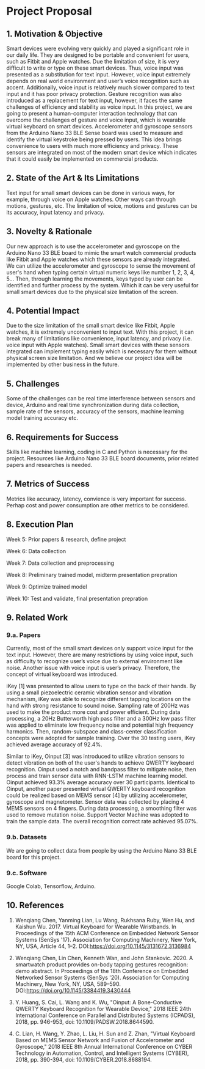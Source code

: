 # Project Proposal

## 1. Motivation & Objective

Smart devices were evolving very quickly and played a significant role in our daily life. They are designed to be portable and convenient for users, such as Fitbit and Apple watches. Due the limitation of size, it is very difficult to write or type on these smart devices. Thus, voice input was presented as a substitution for text input. However, voice input extremely depends on real world environment and user’s voice recognition such as accent. Additionally, voice input is relatively much slower compared to text input and it has poor privacy protection. Gesture recognition was also introduced as a replacement for text input, however, it faces the same challenges of efficiency and stability as voice input. In this project, we are going to present a human-computer interaction technology that can overcome the challenges of gesture and voice input, which is wearable virtual keyboard on smart devices. Accelerometer and gyroscope sensors from the Arduino Nano 33 BLE Sense board was used to measure and identify the virtual keystroke being pressed by users. This idea brings convenience to users with much more efficiency and privacy. These sensors are integrated on most of the modern smart device which indicates that it could easily be implemented on commercial products. 

## 2. State of the Art & Its Limitations

Text input for small smart devices can be done in various ways, for example, through voice on Apple watches. Other ways can through motions, gestures, etc. The limitation of voice, motions and gestures can be its accuracy, input latency and privacy. 

## 3. Novelty & Rationale

Our new approach is to use the accelerometer and gyroscope on the Arduino Nano 33 BLE board to mimic the smart watch commercial products like Fitbit and Apple watches which these sensors are already integrated. We can utilize the accelerometer and gyroscope to sense the movement of user's hand when typing certain virtual numeric keys like number 1, 2, 3, 4, 5... Then, through learning the movements, keys typed by user can be identified and further process by the system. Which it can be very useful for small smart devices due to the physical size limitation of the screen.

## 4. Potential Impact

Due to the size limitation of the small smart device like Fitbit, Apple watches, it is extremely unconvenient to input text. With this project, it can break many of limitations like convenience, input latency, and privacy (i.e. voice input with Apple watches). Small smart devices with these sensors integrated can implement typing easily which is necessary for them without physical screen size limitation. And we believe our project idea will be implemented by other business in the future.

## 5. Challenges

Some of the challenges can be real time interference between sensors and device, Arduino and real time synchronization during data collection, sample rate of the sensors, accuracy of the sensors, machine learning model training accuracy etc.

## 6. Requirements for Success

Skills like machine learning, coding in C and Python is necessary for the project. Resources like Arduino Nano 33 BLE board documents, prior related papers and researches  is needed.

## 7. Metrics of Success

Metrics like accuracy, latency, convience is very important for success. Perhap cost and power consumption are other metrics to be considered.

## 8. Execution Plan

Week 5: Prior papers & research, define project

Week 6: Data collection

Week 7: Data collection and preprocessing

Week 8: Preliminary trained model, midterm presentation prepration

Week 9: Optimize trained model

Week 10: Test and validate, final presentation prepration

## 9. Related Work

### 9.a. Papers

Currently, most of the small smart devices only support voice input for the text input. However, there are many restrictions by using voice input, such as difficulty to recognize user’s voice due to external environment like noise. Another issue with voice input is user’s privacy. Therefore, the concept of virtual keyboard was introduced.

iKey [1] was presented to allow users to type on the back of their hands. By using a small piezoelectric ceramic vibration sensor and vibration mechanism, iKey was able to recognize different tapping locations on the hand with strong resistance to sound noise. Sampling rate of 200Hz was used to make the product more cost and power efficient. During data processing, a 20Hz Butterworth high pass filter and a 300Hz low pass filter was applied to eliminate low frequency noise and potential high frequency harmonics. Then, random-subspace and class-center classification concepts were adopted for sample training. Over the 30 testing users, iKey achieved average accuracy of 92.4%.

Similar to iKey, Oinput [3] was introduced to utilize vibration sensors to detect vibration on both of the user's hands to achieve QWERTY keyboard recognition. Oinput used a notch and bandpass filter to mitigate noise, then process and train sensor data with RNN-LSTM machine learning model. Oinput achieved 93.3% average accuracy over 30 participants. Identical to Oinput, another paper presented virtual QWERTY keyboard recognition could be realized based on MEMS sensor [4] by utilizing accelerometer, gyroscope and magnetometer. Sensor data was collected by placing 4 MEMS sensors on 4 fingers. During data processing, a smoothing filter was used to remove mutation noise. Support Vector Machine was adopted to train the sample data. The overall recognition correct rate achieved 95.07%.

### 9.b. Datasets

We are going to collect data from people by using the Arduino Nano 33 BLE board for this project.

### 9.c. Software

Google Colab, Tensorflow, Arduino.

## 10. References

1. Wenqiang Chen, Yanming Lian, Lu Wang, Rukhsana Ruby, Wen Hu, and Kaishun Wu. 2017. Virtual Keyboard for Wearable Wristbands. In Proceedings of the 15th ACM Conference on Embedded Network Sensor Systems (SenSys '17). Association for Computing Machinery, New York, NY, USA, Article 44, 1–2. DOI:https://doi.org/10.1145/3131672.3136984

2. Wenqiang Chen, Lin Chen, Kenneth Wan, and John Stankovic. 2020. A smartwatch product provides on-body tapping gestures recognition: demo abstract. In Proceedings of the 18th Conference on Embedded Networked Sensor Systems (SenSys '20). Association for Computing Machinery, New York, NY, USA, 589–590. DOI:https://doi.org/10.1145/3384419.3430444

3. Y. Huang, S. Cai, L. Wang and K. Wu, "Oinput: A Bone-Conductive QWERTY Keyboard Recognition for Wearable Device," 2018 IEEE 24th International Conference on Parallel and Distributed Systems (ICPADS), 2018, pp. 946-953, doi: 10.1109/PADSW.2018.8644590.

4. C. Lian, H. Wang, Y. Zhao, L. Liu, H. Sun and Z. Zhan, "Virtual Keyboard Based on MEMS Sensor Network and Fusion of Accelerometer and Gyroscope," 2018 IEEE 8th Annual International Conference on CYBER Technology in Automation, Control, and Intelligent Systems (CYBER), 2018, pp. 390-394, doi: 10.1109/CYBER.2018.8688194.
